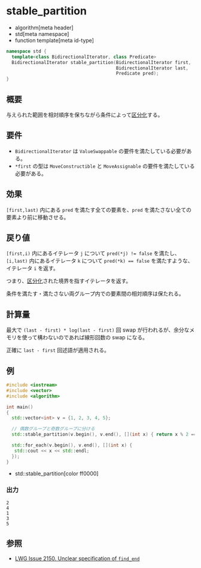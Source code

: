 # stable_partition
* algorithm[meta header]
* std[meta namespace]
* function template[meta id-type]

```cpp
namespace std {
  template<class BidirectionalIterator, class Predicate>
  BidirectionalIterator stable_partition(BidirectionalIterator first,
                                         BidirectionalIterator last,
                                         Predicate pred);
}
```

## 概要
与えられた範囲を相対順序を保ちながら条件によって[区分化](/reference/algorithm.md#sequence-is-partitioned)する。


## 要件
- `BidirectionalIterator` は `ValueSwappable` の要件を満たしている必要がある。
- `*first` の型は `MoveConstructible` と `MoveAssignable` の要件を満たしている必要がある。


## 効果
`[first,last)` 内にある `pred` を満たす全ての要素を、`pred` を満たさない全ての要素より前に移動させる。


## 戻り値
`[first,i)` 内にあるイテレータ `j` について `pred(*j) != false` を満たし、`[i,last)` 内にあるイテレータ `k` について `pred(*k) == false` を満たすような、イテレータ `i` を返す。

つまり、[区分化](/reference/algorithm.md#sequence-is-partitioned)された境界を指すイテレータを返す。

条件を満たす・満たさない両グループ内での要素間の相対順序は保たれる。


## 計算量
最大で `(last - first) * log(last - first)` 回 swap が行われるが、余分なメモリを使って構わないのであれば線形回数の swap になる。

正確に `last - first` 回述語が適用される。


## 例
```cpp example
#include <iostream>
#include <vector>
#include <algorithm>

int main()
{
  std::vector<int> v = {1, 2, 3, 4, 5};

  // 偶数グループと奇数グループに分ける
  std::stable_partition(v.begin(), v.end(), [](int x) { return x % 2 == 0; });

  std::for_each(v.begin(), v.end(), [](int x) {
   std::cout << x << std::endl;
  });
}
```
* std::stable_partition[color ff0000]

### 出力
```
2
4
1
3
5
```


## 参照
- [LWG Issue 2150. Unclear specification of `find_end`](http://www.open-std.org/jtc1/sc22/wg21/docs/lwg-defects.html#2150)

